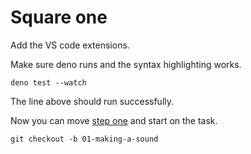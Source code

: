 # Square one

Add the VS code extensions.

Make sure deno runs and the syntax highlighting works.

    deno test --watch

The line above should run successfully.

Now you can move [step one] and start on the task.

    git checkout -b 01-making-a-sound

[step one]: ./01-making-a-sound.md
